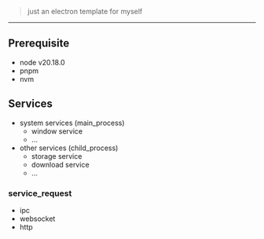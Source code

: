 
> just an electron template for myself

---

## Prerequisite

- node v20.18.0
- pnpm
- nvm

## Services

- system services (main_process)
  - window service
  - ...
- other services (child_process)
  - storage service
  - download service
  - ...

### service_request

- ipc
- websocket
- http
